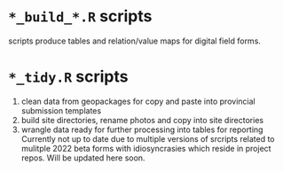 # `*_build_*.R` scripts
scripts produce tables and relation/value maps for digital field forms.

# `*_tidy.R` scripts 
  1. clean data from geopackages for copy and paste into provincial submission templates 
  2. build site directories, rename photos and copy into site directories
  3. wrangle data ready for further processing into tables for reporting
Currently not up to date due to multiple versions of srcripts related to mulitple 2022 beta forms with idiosyncrasies which reside in project repos.  Will be updated here soon.





